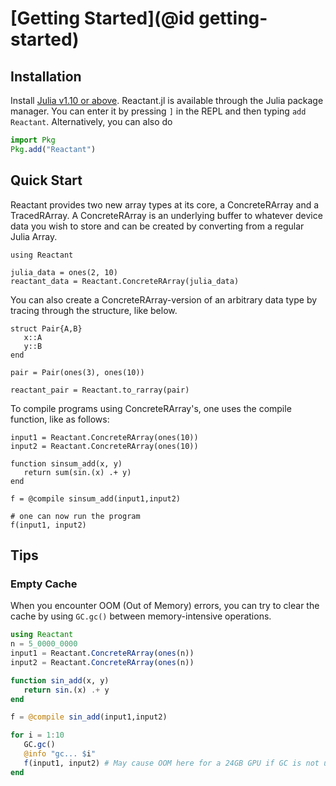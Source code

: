 # [Getting Started](@id getting-started)

## Installation

Install [Julia v1.10 or above](https://julialang.org/downloads/). Reactant.jl is available
through the Julia package manager. You can enter it by pressing `]` in the REPL and then
typing `add Reactant`. Alternatively, you can also do

```julia
import Pkg
Pkg.add("Reactant")
```

## Quick Start

Reactant provides two new array types at its core, a ConcreteRArray and a TracedRArray. A
ConcreteRArray is an underlying buffer to whatever device data you wish to store and can be
created by converting from a regular Julia Array.

```@example quickstart
using Reactant

julia_data = ones(2, 10)
reactant_data = Reactant.ConcreteRArray(julia_data)
```

You can also create a ConcreteRArray-version of an arbitrary data type by tracing through
the structure, like below.

```@example quickstart
struct Pair{A,B}
   x::A
   y::B
end

pair = Pair(ones(3), ones(10))

reactant_pair = Reactant.to_rarray(pair)
```

To compile programs using ConcreteRArray's, one uses the compile function, like as follows:

```@example quickstart
input1 = Reactant.ConcreteRArray(ones(10))
input2 = Reactant.ConcreteRArray(ones(10))

function sinsum_add(x, y)
   return sum(sin.(x) .+ y)
end

f = @compile sinsum_add(input1,input2)

# one can now run the program
f(input1, input2)
```


## Tips

### Empty Cache

When you encounter OOM (Out of Memory) errors, you can try to clear the cache by using `GC.gc()` between memory-intensive operations.

```julia
using Reactant
n = 5_0000_0000
input1 = Reactant.ConcreteRArray(ones(n))
input2 = Reactant.ConcreteRArray(ones(n))

function sin_add(x, y)
   return sin.(x) .+ y
end

f = @compile sin_add(input1,input2)

for i = 1:10
   GC.gc()
   @info "gc... $i"
   f(input1, input2) # May cause OOM here for a 24GB GPU if GC is not used
end
```
